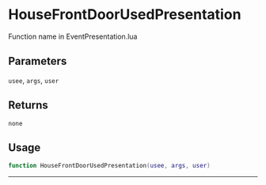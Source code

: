 # HouseFrontDoorUsedPresentation
Function name in EventPresentation.lua
## Parameters
`usee`, `args`, `user`
## Returns
`none`
## Usage
```lua
function HouseFrontDoorUsedPresentation(usee, args, user)
```
---
